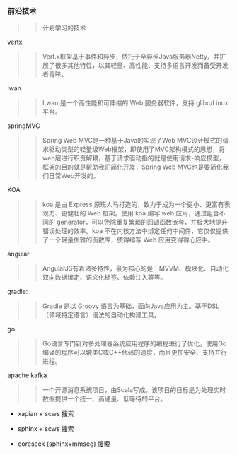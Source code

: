 ### 前沿技术

>>计划学习的技术

vertx
>>Vert.x框架基于事件和异步，依托于全异步Java服务器Netty，并扩展了很多其他特性，以其轻量、高性能、支持多语言开发而备受开发者青睐。

lwan
>>Lwan 是一个高性能和可伸缩的 Web 服务器软件，支持 glibc/Linux 平台。

springMVC
>>Spring Web MVC是一种基于Java的实现了Web MVC设计模式的请求驱动类型的轻量级Web框架，即使用了MVC架构模式的思想，将web层进行职责解耦，基于请求驱动指的就是使用请求-响应模型，框架的目的就是帮助我们简化开发，Spring Web MVC也是要简化我们日常Web开发的。


KOA
>>koa 是由 Express 原班人马打造的，致力于成为一个更小、更富有表现力、更健壮的 Web 框架。使用 koa 编写 web 应用，通过组合不同的 generator，可以免除重复繁琐的回调函数嵌套，并极大地提升错误处理的效率。koa 不在内核方法中绑定任何中间件，它仅仅提供了一个轻量优雅的函数库，使得编写 Web 应用变得得心应手。

angular
>>AngularJS有着诸多特性，最为核心的是：MVVM、模块化、自动化双向数据绑定、语义化标签、依赖注入等等。

gradle:
>>Gradle 是以 Groovy 语言为基础，面向Java应用为主。基于DSL（领域特定语言）语法的自动化构建工具。

go
>>Go语言专门针对多处理器系统应用程序的编程进行了优化，使用Go编译的程序可以媲美C或C++代码的速度，而且更加安全、支持并行进程。

apache kafka
>>一个开源消息系统项目，由Scala写成。该项目的目标是为处理实时数据提供一个统一、高通量、低等待的平台。



- xapian + scws 搜索

- sphinx + scws 搜索

- coreseek (sphinx+mmseg) 搜索
